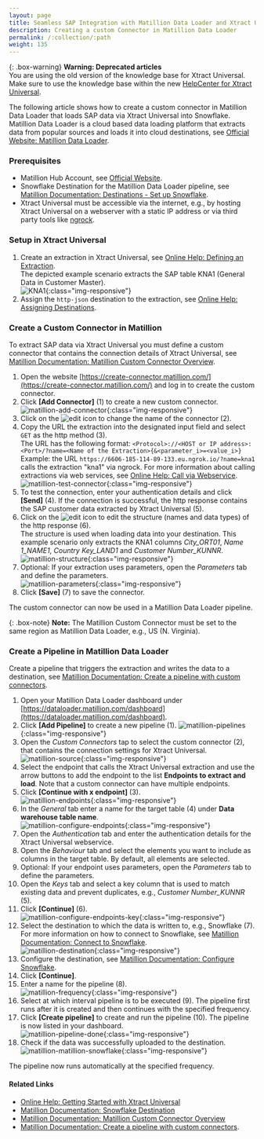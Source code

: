 ```yaml
---
layout: page
title: Seamless SAP Integration with Matillion Data Loader and Xtract Universal 
description: Creating a custom Connector in Matillion Data Loader 
permalink: /:collection/:path
weight: 135
---
```


{: .box-warning}
**Warning: Deprecated articles** <br>
You are using the old version of the knowledge base for Xtract Universal.<br>
Make sure to use the knowledge base within the new [HelpCenter for Xtract Universal](https://helpcenter.theobald-software.com/xtract-universal/knowledge-base/).

The following article shows how to create a custom connector in Matillion Data Loader that loads SAP data via Xtract Universal into Snowflake.<br>
Matillion Data Loader is a cloud based data loading platform that extracts data from popular sources and loads it into cloud destinations, see [Official Website: Matillion Data Loader](https://www.matillion.com/products/data-loader/).

### Prerequisites

- Matillion Hub Account, see [Official Website](https://hub.matillion.com/). 
- Snowflake Destination for the Matillion Data Loader pipeline, see [Matillion Documentation: Destinations - Set up Snowflake](https://docs.matillion.com/data-productivity-cloud/batch/docs/set-up-snowflake/).
- Xtract Universal must be accessible via the internet, e.g., by hosting Xtract Universal on a webserver with a static IP address or via third party tools like [ngrock](https://ngrok.com/). 

### Setup in Xtract Universal

1. Create an extraction in Xtract Universal, see [Online Help: Defining an Extraction](https://help.theobald-software.com/en/xtract-universal/getting-started/define-a-table-extraction). <br>
The depicted example scenario extracts the SAP table KNA1 (General Data in Customer Master).<br>
![KNA1](/img/contents/xu/kna1.png){:class="img-responsive"}
2. Assign the `http-json` destination to the extraction, see [Online Help: Assigning Destinations](https://help.theobald-software.com/en/xtract-universal/getting-started/write-data-to-destination#assigning-destinations-to-extractions).

### Create a Custom Connector in Matillion

To extract SAP data via Xtract Universal you must define a custom connector that contains the connection details of Xtract Universal, see [Matillion Documentation: Matillion Custom Connector Overview](https://docs.matillion.com/data-productivity-cloud/custom-connector/docs/custom-connector-overview/).

1. Open the website [https://create-connector.matillion.com/](https://create-connector.matillion.com/) and log in to create the custom connector.
2. Click **[Add Connector]** (1) to create a new custom connector.<br>
![matillion-add-connector](/img/contents/xu/matillion-add-connector.png){:class="img-responsive"}
3. Click on the ![edit](/img/contents/icons/edit2.png) icon to change the name of the connector (2).
3. Copy the URL the extraction into the designated input field and select `GET` as the http method (3).<br>
The URL has the following format: `<Protocol>://<HOST or IP address>:<Port>/?name=<Name of the Extraction>{&<parameter_i>=<value_i>}`<br>
Example: the URL `https://6606-185-114-89-133.eu.ngrok.io/?name=kna1` calls the extraction "kna1" via ngrock.
For more information about calling extractions via web services, see [Online Help: Call via Webservice](https://help.theobald-software.com/en/xtract-universal/execute-and-automate-extractions/call-via-webservice).<br>
![matillion-test-connector](/img/contents/xu/matillion-test-connector.png){:class="img-responsive"}
4. To test the connection, enter your authentication details and click **[Send]** (4). 
If the connection is successful, the http response contains the SAP customer data extracted by Xtract Universal (5).
5. Click on the ![edit](/img/contents/icons/edit.png) icon to edit the structure (names and data types) of the http response (6).<br>
The structure is used when loading data into your destination.
This example scenario only extracts the KNA1 columns *City_ORT01*, *Name 1_NAME1*, *Country Key_LAND1* and *Customer Number_KUNNR*.<br>
![matillion-structure](/img/contents/xu/matillion-structure.png){:class="img-responsive"} 
6. Optional: If your extraction uses parameters, open the *Parameters* tab and define the parameters.<br>
![matillion-parameters](/img/contents/xu/matillion-parameters.png){:class="img-responsive"}
7. Click **[Save]** (7) to save the connector.

The custom connector can now be used in a Matillion Data Loader pipeline.

{: .box-note}
**Note:** The Matillion Custom Connector must be set to the same region as Matillion Data Loader, e.g., US (N. Virginia).

### Create a Pipeline in Matillion Data Loader

Create a pipeline that triggers the extraction and writes the data to a destination, see [Matillion Documentation: Create a pipeline with custom connectors](https://docs.matillion.com/data-productivity-cloud/custom-connector/docs/custom-connector-batch-pipeline/).

1. Open your Matillion Data Loader dashboard under [https://dataloader.matillion.com/dashboard](https://dataloader.matillion.com/dashboard).
2. Click **[Add Pipeline]** to create a new pipeline (1).
![matillion-pipelines](/img/contents/xu/matillion-pipelines.png){:class="img-responsive"}
3. Open the *Custom Connectors* tap to select the custom connector (2), that contains the connection settings for Xtract Universal. 
![matillion-source](/img/contents/xu/matillion-source.png){:class="img-responsive"}
4. Select the endpoint that calls the Xtract Universal extraction and use the arrow buttons to add the endpoint to the list **Endpoints to extract and load**.
Note that a custom connector can have multiple endpoints.
5. Click **[Continue with x endpoint]** (3).<br>
![matillion-endpoints](/img/contents/xu/matillion-endpoint.png){:class="img-responsive"}
6. In the *General* tab enter a name for the target table (4) under **Data warehouse table name**.<br>
![matillion-configure-endpoints](/img/contents/xu/matillion-configure-endpoint.png){:class="img-responsive"}
7. Open the *Authentication* tab and enter the authentication details for the Xtract Universal webservice.
8. Open the *Behaviour* tab and select the elements you want to include as columns in the target table. By default, all elements are selected.
9. Optional: If your endpoint uses parameters, open the *Parameters* tab to define the parameters.
10. Open the *Keys* tab and select a key column that is used to match existing data and prevent duplicates, e.g., *Customer Number_KUNNR* (5).
11. Click **[Continue]** (6).<br>
![matillion-configure-endpoints-key](/img/contents/xu/matillion-configure-endpoint-key.png){:class="img-responsive"}
12. Select the destination to which the data is written to, e.g., Snowflake (7). 
For more information on how to connect to Snowflake, see [Matillion Documentation: Connect to Snowflake](https://docs.matillion.com/data-productivity-cloud/batch/docs/connect-to-snowflake/).<br>
![matillion-destination](/img/contents/xu/matillion-destination.png){:class="img-responsive"}
13. Configure the destination, see [Matillion Documentation: Configure Snowflake](https://docs.matillion.com/data-productivity-cloud/batch/docs/connect-to-snowflake/#configure-snowflake).
14. Click **[Continue]**.
15. Enter a name for the pipeline (8).<br>
![matillion-frequency](/img/contents/xu/matillion-frequency.png){:class="img-responsive"}
16. Select at which interval pipeline is to be executed (9). The pipeline first runs after it is created and then continues with the specified frequency.
17. Click **[Create pipeline]** to create and run the pipeline (10). The pipeline is now listed in your dashboard.<br>
![matillion-pipeline-done](/img/contents/xu/matillion-pipeline-done.png){:class="img-responsive"}
18. Check if the data was successfully uploaded to the destination.<br>
![matillion-matillion-snowflake](/img/contents/xu/matillion-snowflake.png){:class="img-responsive"}

The pipeline now runs automatically at the specified frequency. 

#### Related Links

- [Online Help: Getting Started with Xtract Universal](https://help.theobald-software.com/en/xtract-universal/getting-started)
- [Matillion Documentation: Snowflake Destination](https://docs.matillion.com/data-productivity-cloud/batch/docs/set-up-snowflake/)
- [Matillion Documentation: Matillion Custom Connector Overview](https://docs.matillion.com/data-productivity-cloud/custom-connector/docs/custom-connector-overview/)
- [Matillion Documentation: Create a pipeline with custom connectors](https://docs.matillion.com/data-productivity-cloud/custom-connector/docs/custom-connector-batch-pipeline/).
